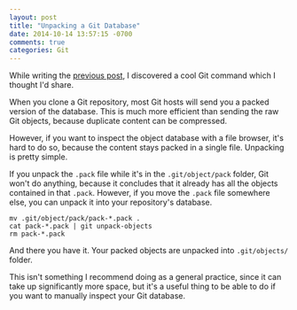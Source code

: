 ```yaml
---
layout: post
title: "Unpacking a Git Database"
date: 2014-10-14 13:57:15 -0700
comments: true
categories: Git
---
```


While writing the [previous post](/blog/2014/10/14/for-the-last-time-git-stores-snapshots-not-diffs/), I discovered a cool Git command which I thought I'd share.

When you clone a Git repository, most Git hosts will send you a packed version of the database.
This is much more efficient than sending the raw Git objects, because duplicate content can be compressed.

However, if you want to inspect the object database with a file browser, it's hard to do so, because the content stays packed in a single file.
Unpacking is pretty simple.

If you unpack the `.pack` file while it's in the `.git/object/pack` folder, Git won't do anything, because it concludes that it already has all the objects contained in that `.pack`.
However, if you move the `.pack` file somewhere else, you can unpack it into your repository's database.

```
mv .git/object/pack/pack-*.pack .
cat pack-*.pack | git unpack-objects
rm pack-*.pack
```

And there you have it.
Your packed objects are unpacked into `.git/objects/` folder.

This isn't something I recommend doing as a general practice, since it can take up significantly more space, but it's a useful thing to be able to do if you want to manually inspect your Git database.

